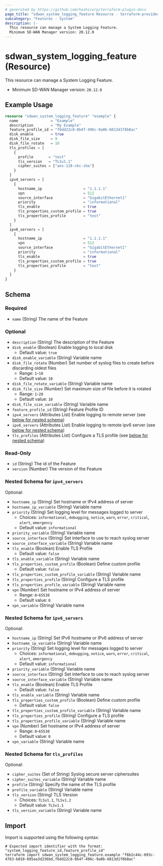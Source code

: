 ```yaml
---
# generated by https://github.com/hashicorp/terraform-plugin-docs
page_title: "sdwan_system_logging_feature Resource - terraform-provider-sdwan"
subcategory: "Features - System"
description: |-
  This resource can manage a System Logging Feature.
  Minimum SD-WAN Manager version: 20.12.0
---
```


# sdwan_system_logging_feature (Resource)

This resource can manage a System Logging Feature.
  - Minimum SD-WAN Manager version: `20.12.0`

## Example Usage

```terraform
resource "sdwan_system_logging_feature" "example" {
  name               = "Example"
  description        = "My Example"
  feature_profile_id = "f6dd22c8-0b4f-496c-9a0b-6813d1f8b8ac"
  disk_enable        = true
  disk_file_size     = 9
  disk_file_rotate   = 10
  tls_profiles = [
    {
      profile       = "test"
      tls_version   = "TLSv1.1"
      cipher_suites = ["aes-128-cbc-sha"]
    }
  ]
  ipv4_servers = [
    {
      hostname_ip                   = "1.1.1.1"
      vpn                           = 512
      source_interface              = "GigabitEthernet1"
      priority                      = "informational"
      tls_enable                    = true
      tls_properties_custom_profile = true
      tls_properties_profile        = "test"
    }
  ]
  ipv6_servers = [
    {
      hostname_ip                   = "1.1.1.1"
      vpn                           = 512
      source_interface              = "GigabitEthernet1"
      priority                      = "informational"
      tls_enable                    = true
      tls_properties_custom_profile = true
      tls_properties_profile        = "test"
    }
  ]
}
```

<!-- schema generated by tfplugindocs -->
## Schema

### Required

- `name` (String) The name of the Feature

### Optional

- `description` (String) The description of the Feature
- `disk_enable` (Boolean) Enable logging to local disk
  - Default value: `true`
- `disk_enable_variable` (String) Variable name
- `disk_file_rotate` (Number) Set number of syslog files to create before discarding oldest files
  - Range: `1`-`10`
  - Default value: `10`
- `disk_file_rotate_variable` (String) Variable name
- `disk_file_size` (Number) Set maximum size of file before it is rotated
  - Range: `1`-`20`
  - Default value: `10`
- `disk_file_size_variable` (String) Variable name
- `feature_profile_id` (String) Feature Profile ID
- `ipv4_servers` (Attributes List) Enable logging to remote server (see [below for nested schema](#nestedatt--ipv4_servers))
- `ipv6_servers` (Attributes List) Enable logging to remote ipv6 server (see [below for nested schema](#nestedatt--ipv6_servers))
- `tls_profiles` (Attributes List) Configure a TLS profile (see [below for nested schema](#nestedatt--tls_profiles))

### Read-Only

- `id` (String) The id of the Feature
- `version` (Number) The version of the Feature

<a id="nestedatt--ipv4_servers"></a>
### Nested Schema for `ipv4_servers`

Optional:

- `hostname_ip` (String) Set hostname or IPv4 address of server
- `hostname_ip_variable` (String) Variable name
- `priority` (String) Set logging level for messages logged to server
  - Choices: `informational`, `debugging`, `notice`, `warn`, `error`, `critical`, `alert`, `emergency`
  - Default value: `informational`
- `priority_variable` (String) Variable name
- `source_interface` (String) Set interface to use to reach syslog server
- `source_interface_variable` (String) Variable name
- `tls_enable` (Boolean) Enable TLS Profile
  - Default value: `false`
- `tls_enable_variable` (String) Variable name
- `tls_properties_custom_profile` (Boolean) Define custom profile
  - Default value: `false`
- `tls_properties_custom_profile_variable` (String) Variable name
- `tls_properties_profile` (String) Configure a TLS profile
- `tls_properties_profile_variable` (String) Variable name
- `vpn` (Number) Set hostname or IPv4 address of server
  - Range: `0`-`65530`
  - Default value: `0`
- `vpn_variable` (String) Variable name


<a id="nestedatt--ipv6_servers"></a>
### Nested Schema for `ipv6_servers`

Optional:

- `hostname_ip` (String) Set IPv6 hostname or IPv6 address of server
- `hostname_ip_variable` (String) Variable name
- `priority` (String) Set logging level for messages logged to server
  - Choices: `informational`, `debugging`, `notice`, `warn`, `error`, `critical`, `alert`, `emergency`
  - Default value: `informational`
- `priority_variable` (String) Variable name
- `source_interface` (String) Set interface to use to reach syslog server
- `source_interface_variable` (String) Variable name
- `tls_enable` (Boolean) Enable TLS Profile
  - Default value: `false`
- `tls_enable_variable` (String) Variable name
- `tls_properties_custom_profile` (Boolean) Define custom profile
  - Default value: `false`
- `tls_properties_custom_profile_variable` (String) Variable name
- `tls_properties_profile` (String) Configure a TLS profile
- `tls_properties_profile_variable` (String) Variable name
- `vpn` (Number) Set hostname or IPv4 address of server
  - Range: `0`-`65530`
  - Default value: `0`
- `vpn_variable` (String) Variable name


<a id="nestedatt--tls_profiles"></a>
### Nested Schema for `tls_profiles`

Optional:

- `cipher_suites` (Set of String) Syslog secure server ciphersuites
- `cipher_suites_variable` (String) Variable name
- `profile` (String) Specify the name of the TLS profile
- `profile_variable` (String) Variable name
- `tls_version` (String) TLS Version
  - Choices: `TLSv1.1`, `TLSv1.2`
  - Default value: `TLSv1.1`
- `tls_version_variable` (String) Variable name

## Import

Import is supported using the following syntax:

```shell
# Expected import identifier with the format: "system_logging_feature_id,feature_profile_id"
terraform import sdwan_system_logging_feature.example "f6b2c44c-693c-4763-b010-895aa3d236bd,f6dd22c8-0b4f-496c-9a0b-6813d1f8b8ac"
```
